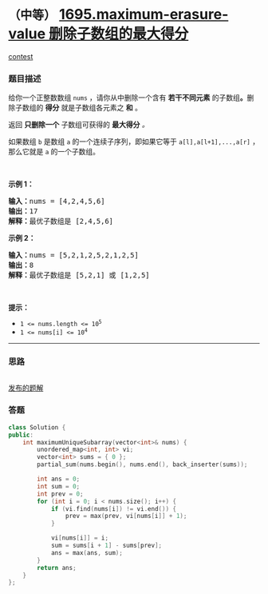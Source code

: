 # `（中等）` [1695.maximum-erasure-value 删除子数组的最大得分](https://leetcode-cn.com/problems/maximum-erasure-value/)

[contest](https://leetcode-cn.com/contest/weekly-contest-220/problems/maximum-erasure-value/)

### 题目描述
<p>给你一个正整数数组 <code>nums</code> ，请你从中删除一个含有 <strong>若干不同元素</strong> 的子数组<strong>。</strong>删除子数组的 <strong>得分</strong> 就是子数组各元素之 <strong>和</strong> 。</p>

<p>返回 <strong>只删除一个</strong> 子数组可获得的 <strong>最大得分</strong><em> 。</em></p>

<p>如果数组 <code>b</code> 是数组 <code>a</code> 的一个连续子序列，即如果它等于 <code>a[l],a[l+1],...,a[r]</code> ，那么它就是&nbsp;<code>a</code> 的一个子数组。</p>

<p>&nbsp;</p>

<p><strong>示例 1：</strong></p>

<pre><strong>输入：</strong>nums = [4,2,4,5,6]
<strong>输出：</strong>17
<strong>解释：</strong>最优子数组是 [2,4,5,6]
</pre>

<p><strong>示例 2：</strong></p>

<pre><strong>输入：</strong>nums = [5,2,1,2,5,2,1,2,5]
<strong>输出：</strong>8
<strong>解释：</strong>最优子数组是 [5,2,1] 或 [1,2,5]
</pre>

<p>&nbsp;</p>

<p><strong>提示：</strong></p>

<ul>
	<li><code>1 &lt;= nums.length &lt;= 10<sup>5</sup></code></li>
	<li><code>1 &lt;= nums[i] &lt;= 10<sup>4</sup></code></li>
</ul>


---
### 思路
```
```

[发布的题解](https://leetcode-cn.com/problems/maximum-erasure-value/solution/maximum-erasure-value-by-ikaruga-3q2g/)

### 答题
``` C++
class Solution {
public:
    int maximumUniqueSubarray(vector<int>& nums) {
        unordered_map<int, int> vi;
        vector<int> sums = { 0 };
        partial_sum(nums.begin(), nums.end(), back_inserter(sums));

        int ans = 0;
        int sum = 0;
        int prev = 0;
        for (int i = 0; i < nums.size(); i++) {
            if (vi.find(nums[i]) != vi.end()) {
                prev = max(prev, vi[nums[i]] + 1);
            }

            vi[nums[i]] = i;
            sum = sums[i + 1] - sums[prev];
            ans = max(ans, sum);
        }
        return ans;
    }
};
```




